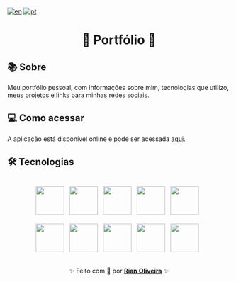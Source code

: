 <br />

[![en](https://img.shields.io/badge/lang-en_us-red.svg)](https://github.com/riandeoliveira/Portfolio/blob/main/README.md)
[![pt](https://img.shields.io/badge/lang-pt_br-blue.svg)](https://github.com/riandeoliveira/Portfolio/blob/main/README.pt-br.md)

<div align="center">
  <h1>🚀 Portfólio 🚀</h1>
</div>

## 📚 Sobre

Meu portfólio pessoal, com informações sobre mim, tecnologias que utilizo, meus projetos e links para minhas redes sociais.

## 💻 Como acessar

A aplicação está disponível online e pode ser acessada [aqui]().

## 🛠️ Tecnologias

<br />

<div align="center">
  <img src="https://skillicons.dev/icons?i=html" width="64" /> &nbsp;
  <img src="https://skillicons.dev/icons?i=css" width="64" /> &nbsp;
  <img src="https://skillicons.dev/icons?i=js" width="64" /> &nbsp;
  <img src="https://skillicons.dev/icons?i=react" width="64" /> &nbsp;
  <img src="https://skillicons.dev/icons?i=vite" width="64" /> &nbsp;
  <br />
  <br />
  <img src="https://skillicons.dev/icons?i=pnpm" width="64" /> &nbsp;
  <img src="https://skillicons.dev/icons?i=tailwind" width="64" /> &nbsp;
  <img src="https://skillicons.dev/icons?i=ts" width="64" /> &nbsp;
  <img src="https://skillicons.dev/icons?i=cypress" width="64" /> &nbsp;
  <img src="https://skillicons.dev/icons?i=vitest" width="64" /> &nbsp;
</div>

<br />

<p align="center">
  ✨ Feito com 💙 por <a href="https://github.com/riandeoliveira"><strong>Rian Oliveira</strong></a> ✨
</p>
